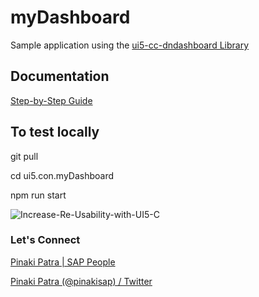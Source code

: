 # myDashboard

Sample application using the [ui5-cc-dndashboard Library](https://www.npmjs.com/package/ui5-cc-dndashboard)


## Documentation

[Step-by-Step Guide](https://gist.github.com/pinakipatrapro/db95b037849f869f8592f4282e32d415)


## To test locally

git pull

cd ui5.con.myDashboard

npm run start

![Increase-Re-Usability-with-UI5-C](https://user-images.githubusercontent.com/32954893/177071441-22e53f41-6286-4122-927f-e37cae3e1ba7.gif)








### Let's Connect

[Pinaki Patra | SAP People](https://people.sap.com/pinaki.patra2)

[Pinaki Patra (@pinakisap) / Twitter](https://twitter.com/pinakisap)